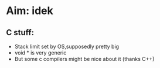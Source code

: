 # Aim: idek

## C stuff:

* Stack limit set by OS,supposedly pretty big
* void * is very generic
* But some c compilers might be nice about it (thanks C++)
